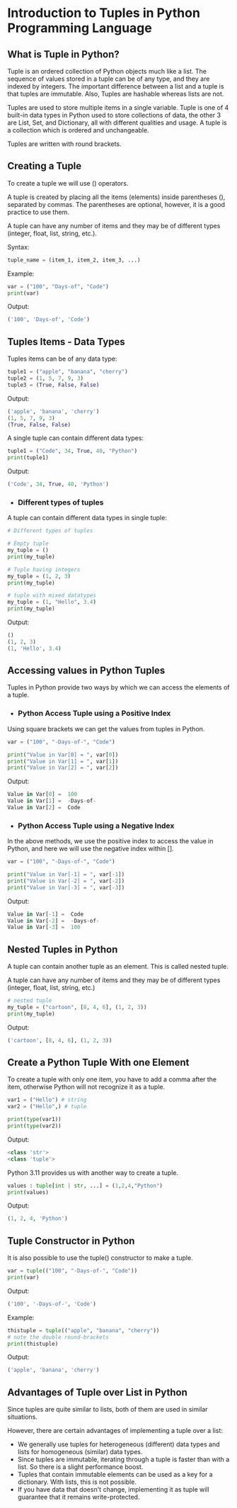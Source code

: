 # Introduction to Tuples in Python Programming Language

## What is Tuple in Python?

Tuple is an ordered collection of Python objects much like a list. The sequence of values stored in a tuple can be of any type, and they are indexed by integers. The important difference between a list and a tuple is that tuples are immutable. Also, Tuples are hashable whereas lists are not.

Tuples are used to store multiple items in a single variable. Tuple is one of 4 built-in data types in Python used to store collections of data, the other 3 are List, Set, and Dictionary, all with different qualities and usage. A tuple is a collection which is ordered and unchangeable.

Tuples are written with round brackets.

## Creating a Tuple

To create a tuple we will use () operators.
 
A tuple is created by placing all the items (elements) inside parentheses (), separated by commas. The parentheses are optional, however, it is a good practice to use them.

A tuple can have any number of items and they may be of different types (integer, float, list, string, etc.).

Syntax:

```python
tuple_name = (item_1, item_2, item_3, ...)
```

Example:

```python
var = ("100", "Days-of", "Code")
print(var)
```

Output:

```python
('100', 'Days-of', 'Code')
```

## Tuples Items - Data Types

Tuples items can be of any data type: 

```python
tuple1 = ("apple", "banana", "cherry")
tuple2 = (1, 5, 7, 9, 3)
tuple3 = (True, False, False)
```

Output:

```python
('apple', 'banana', 'cherry')
(1, 5, 7, 9, 3)
(True, False, False)
```

A single tuple can contain different data types:

```python
tuple1 = ("Code", 34, True, 40, "Python")
print(tuple1)
```

Output:

```python
('Code', 34, True, 40, 'Python')
```

- ### Different types of tuples

A tuple can contain different data types in single tuple:

```python
# Different types of tuples

# Empty tuple
my_tuple = ()
print(my_tuple)

# Tuple having integers
my_tuple = (1, 2, 3)
print(my_tuple)

# tuple with mixed datatypes
my_tuple = (1, "Hello", 3.4)
print(my_tuple)
```

Output:

```python
()
(1, 2, 3)
(1, 'Hello', 3.4)
```

## Accessing values in Python Tuples

Tuples in Python provide two ways by which we can access the elements of a tuple.

- ### Python Access Tuple using a Positive Index

Using square brackets we can get the values from tuples in Python.

```python
var = ("100", "-Days-of-", "Code")

print("Value in Var[0] = ", var[0])
print("Value in Var[1] = ", var[1])
print("Value in Var[2] = ", var[2])
```

Output:

```python
Value in Var[0] =  100
Value in Var[1] =  -Days-of-
Value in Var[2] =  Code
```

- ### Python Access Tuple using a Negative Index

In the above methods, we use the positive index to access the value in Python, and here we will use the negative index within [].

```python
var = ("100", "-Days-of-", "Code")

print("Value in Var[-1] = ", var[-1])
print("Value in Var[-2] = ", var[-2])
print("Value in Var[-3] = ", var[-3])
```

Output:

```python
Value in Var[-1] =  Code
Value in Var[-2] =  -Days-of-
Value in Var[-3] =  100
```

## Nested Tuples in Python

A tuple can contain another tuple as an element. This is called nested tuple.

A tuple can have any number of items and they may be of different types (integer, float, list, string, etc.)

```python
# nested tuple
my_tuple = ("cartoon", [8, 4, 6], (1, 2, 3))
print(my_tuple)
```

Output:

```python
('cartoon', [8, 4, 6], (1, 2, 3))
```

## Create a Python Tuple With one Element

To create a tuple with only one item, you have to add a comma after the item, otherwise Python will not recognize it as a tuple.

```python
var1 = ("Hello") # string
var2 = ("Hello",) # tuple

print(type(var1))
print(type(var2))
```

Output:

```python
<class 'str'>
<class 'tuple'>
```

Python 3.11 provides us with another way to create a tuple.

```python
values : tuple[int | str, ...] = (1,2,4,"Python")
print(values)
```

Output:

```python
(1, 2, 4, 'Python')
```

## Tuple Constructor in Python

It is also possible to use the tuple() constructor to make a tuple.

```python
var = tuple(("100", "-Days-of-", "Code"))
print(var)
```

Output:

```python
('100', '-Days-of-', 'Code')
```

Example:

```python
thistuple = tuple(("apple", "banana", "cherry")) 
# note the double round-brackets
print(thistuple)
```

Output:

```python
('apple', 'banana', 'cherry')
```

## Advantages of Tuple over List in Python

Since tuples are quite similar to lists, both of them are used in similar situations.

However, there are certain advantages of implementing a tuple over a list:

- We generally use tuples for heterogeneous (different) data types and lists for homogeneous (similar) data types.
- Since tuples are immutable, iterating through a tuple is faster than with a list. So there is a slight performance boost.
- Tuples that contain immutable elements can be used as a key for a dictionary. With lists, this is not possible.
- If you have data that doesn't change, implementing it as tuple will guarantee that it remains write-protected.